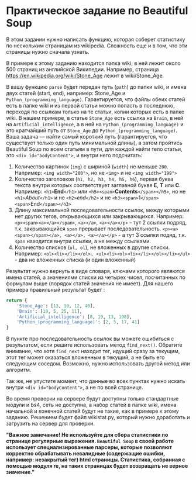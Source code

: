 # Практическое задание по Beautiful Soup

В этом задании нужно написать функцию, которая соберет статистику по нескольким страницам из wikipedia. Сложность еще и в том, что эти страницы нужно сначала узнать.

В примере к этому заданию находится папка wiki, в ней лежит около 500 страниц из английской Википедии. Например, страница https://en.wikipedia.org/wiki/Stone_Age лежит в wiki/Stone_Age.

В вашу функцию `parse` будет передан путь (`path`) до папки wiki, и имена двух статей (start, end), например: Stone_Age и `Python_(programming_language)`. Гарантируется, что файлы обеих статей есть в папке wiki и из первой статьи можно попасть в последнюю, переходя по ссылкам только на те статьи, копии которых есть в папке wiki. В нашем примере, в статье `Stone_Age` есть ссылка на `Brain`, в ней на `Artificial_intelligence`, а в ней на `Python_(programming_language)` и это кратчайший путь от `Stone_Age` до `Python_(programming_language)`. Ваша задача — найти самый короткий путь (гарантируется, что существует только один путь минимальной длины), а затем пройтись Beautiful Soup по всем статьям в пути, для каждой найти тело статьи, это `<div id="bodyContent">`, и внутри него подсчитать:

1. Количество картинок (`img`) с шириной (`width`) не меньше `200`. Например: `<img width="200">`, но не `<img>` и не `<img width="199">`
2. Количество заголовков (`h1, h2, h3, h4, h5, h6`), первая буква текста внутри которых соответствует заглавной букве **E**, **T** или **C**. Например: `<h1>`**End**`</h1>` или `<h5><span>`**Contents**`</span></h5>`, но не `<h1>`_About_`</h1>` и не `<h2>`_end_`</h2>` и не `<h3><span>`1`</span><span>`End`</span></h3>`
3. Длину максимальной последовательности ссылок, между которыми нет других тегов, открывающихся или закрывающихся. Например: `<p><span><a></a></span>`, `<a></a>`, `<a></a></p>` - тут 2 ссылки подряд, т.к. закрывающийся `span` прерывает последовательность. `<p><a><span></span></a>, <a></a>, <a></a></p>` - а тут 3 ссылки подяд, т.к. `span` находится внутри ссылки, а не между ссылками.
4. Количество списков (`ul, ol`), не вложенных в другие списки. Например: `<ol><li></li></ol>, <ul><li><ol><li></li></ol></li></ul>` - два не вложенных списка (и один вложенный)

Результат нужно вернуть в виде словаря, ключами которого являются имена статей, а значениями списки из четырех чисел, посчитанных по формулам выше (порядок статей значения не имеет). Для нашего примера правильный результат будет :

```python
return {
    'Stone_Age': [13, 10, 12, 40],
    'Brain': [19, 5, 25, 11],
    'Artificial_intelligence': [8, 19, 13, 198],
    'Python_(programming_language)': [2, 5, 17, 41]
}
```

В пункте про последовательность ссылок вы можете ошибиться с результатом, если решите использовать метод `find_next()`. Обратите внимание, что хотя `find_next` находит тег, идущий сразу за текущим, этот тег может оказаться вложенным в текущий, а не быть его следующим соседом. Возможно, нужно использовать другой метод или алгоритм.

Так же, не упустите момент, что данные во всех пунктах нужно искать внутри `<div id="bodyContent">`, а не по всей странице.

Во время проверки на сервере будут доступны только стандартные модули и bs4, сеть не доступна, а набор статей в папке wiki, имена начальной и конечной статей будут не такие, как в примере к этому заданию. Решением будет файл wikistat.py, который нужно доработать и загрузить на сервер для проверки.

**"Важное замечание! Не используйте для сбора статистики по странице регулярные выражения. `Beautiful Soup` в своей работе использует специализированные парсеры, которые позволяют корректно обрабатывать невалидные (содержащие ошибки, например: незакрытый тег) html страницы. Статистика, собранная с помощью модуля re, на таких страницах будет возвращать не верное значение."**